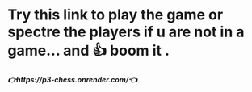 <h1><b>Try this link</b> to play the game or spectre the players if u are not in a game... and 👍 boom it .</h1>
<h5>👉https://p3-chess.onrender.com/👈</h5>
